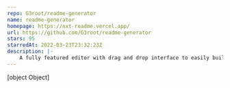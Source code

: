 ```yaml
---
repo: G3root/readme-generator
name: readme-generator
homepage: https://nxt-readme.vercel.app/
url: https://github.com/G3root/readme-generator
stars: 95
starredAt: 2022-03-23T23:32:23Z
description: |-
    A fully featured editor with drag and drop interface to easily build READMEs
---
```


[object Object]
